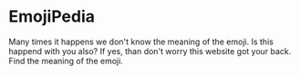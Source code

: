 # EmojiPedia
Many times it happens we don't know the meaning of the emoji. Is this happend with you also? If yes, than don't worry this website got your back. Find the meaning of the emoji.

